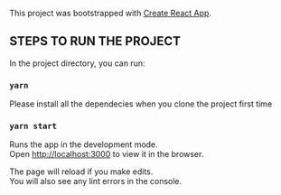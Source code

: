 This project was bootstrapped with [Create React App](https://github.com/facebook/create-react-app).

## STEPS TO RUN THE PROJECT

In the project directory, you can run:

### `yarn`
Please install all the dependecies when you clone the project first time

### `yarn start`

Runs the app in the development mode.<br />
Open [http://localhost:3000](http://localhost:3000) to view it in the browser.

The page will reload if you make edits.<br />
You will also see any lint errors in the console.


